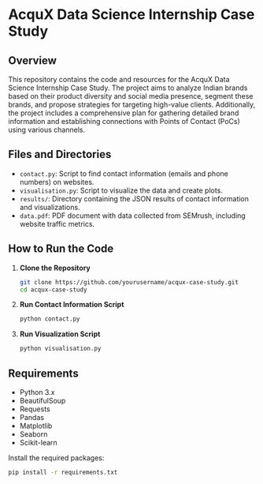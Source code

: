 # AcquX Data Science Internship Case Study

## Overview
This repository contains the code and resources for the AcquX Data Science Internship Case Study. The project aims to analyze Indian brands based on their product diversity and social media presence, segment these brands, and propose strategies for targeting high-value clients. Additionally, the project includes a comprehensive plan for gathering detailed brand information and establishing connections with Points of Contact (PoCs) using various channels.

## Files and Directories

- `contact.py`: Script to find contact information (emails and phone numbers) on websites.
- `visualisation.py`: Script to visualize the data and create plots.
- `results/`: Directory containing the JSON results of contact information and visualizations.
- `data.pdf`: PDF document with data collected from SEMrush, including website traffic metrics.

## How to Run the Code

1. **Clone the Repository**
   ```sh
   git clone https://github.com/yourusername/acqux-case-study.git
   cd acqux-case-study
   ```

2. **Run Contact Information Script**
   ```sh
   python contact.py
   ```

3. **Run Visualization Script**
   ```sh
   python visualisation.py
   ```

## Requirements

- Python 3.x
- BeautifulSoup
- Requests
- Pandas
- Matplotlib
- Seaborn
- Scikit-learn

Install the required packages:
```sh
pip install -r requirements.txt
```
